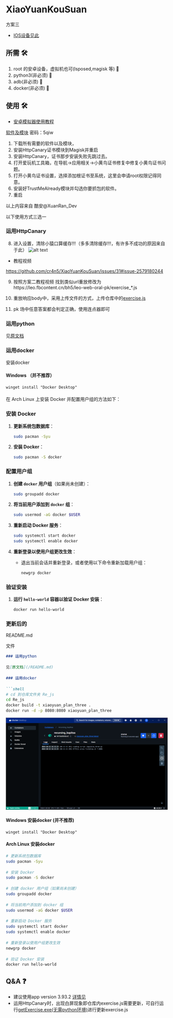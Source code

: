 # XiaoYuanKouSuan

方案三

- [IOS设备见此](https://github.com/cr4n5/XiaoYuanKouSuan/issues/91)

## 所需 :hammer_and_wrench:

1. root 的安卓设备，虚拟机也可(lsposed,magisk 等) :iphone:
2. python3(非必须) :snake:
3. adb(非必须) :electric_plug:
4. docker(非必须) :whale:
## 使用 :hammer_and_wrench:

- [安卓模拟器使用教程](README_EMULATOR.md)

[软件及模块](https://xuanrandev.lanzouw.com/b00qc8yij) 密码：5qiw

1. 下载所有需要的软件以及模块，
2. 安装HttpCanary证书模块到Magisk并重启
3. 安装HttpCanary，证书那步安装失败先跳过去。
4. 打开爱玩机工具箱，在导航->应用相关->小黄鸟证书修复中修复小黄鸟证书问题。
5. 打开小黄鸟证书设置，选择添加根证书至系统，这里会申请root权限记得同意。
6. 安装好TrustMeAlready模块并勾选你要抓包的软件。
7. 重启

以上内容来自 酷安@XuanRan_Dev

以下使用方式三选一

### 运用HttpCanary

8. 进入设置，清除小猿口算缓存!!!（多多清除缓存!!!，有许多不成功的原因来自于此）
![alt text](/doc/img/773b1be382d61dfe65f13b421a8e6f3b.png)

- 教程视频

https://github.com/cr4n5/XiaoYuanKouSuan/issues/31#issue-2579180244

9. 按照方案二教程视频 找到类似url重放修改为https://leo.fbcontent.cn/bh5/leo-web-oral-pk/exercise_*.js

10.  重放响应body中，采用上传文件的方式，上传仓库中的[exercise.js](/exercise.js)

11.  pk 场中任意答案都会判定正确，使用连点器即可

### 运用python

见[原文档](/README.md)

### 运用docker
安装docker

#### Windows （并不推荐）
```shell
winget install "Docker Desktop"
```

#### 
在 Arch Linux 上安装 Docker 并配置用户组的方法如下：

### 安装 Docker
1. **更新系统包数据库**：
   ```sh
   sudo pacman -Syu
   ```

2. **安装 Docker**：
   ```sh
   sudo pacman -S docker
   ```

### 配置用户组
1. **创建 `docker` 用户组**（如果尚未创建）：
   ```sh
   sudo groupadd docker
   ```

2. **将当前用户添加到 `docker` 组**：
   ```sh
   sudo usermod -aG docker $USER
   ```

3. **重新启动 Docker 服务**：
   ```sh
   sudo systemctl start docker
   sudo systemctl enable docker
   ```

4. **重新登录以使用户组更改生效**：
   - 退出当前会话并重新登录，或者使用以下命令重新加载用户组：
     ```sh
     newgrp docker
     ```

### 验证安装
1. **运行 `hello-world` 容器以验证 Docker 安装**：
   ```sh
   docker run hello-world
   ```

### 更新后的 

README.md

 文件
```markdown
### 运用python

见[原文档](/README.md)

### 运用docker

```shell
# cd 到仓库文件夹 Re_js
cd Re_js
docker build -t xiaoyuan_plan_three .
docker run -d -p 8080:8080 xiaoyuan_plan_three
```

![alt text](../doc/img/image.png)
#### Windows 安装docker (并不推荐)
```shell
winget install "Docker Desktop"
```

#### Arch Linux 安装docker
```sh
# 更新系统包数据库
sudo pacman -Syu

# 安装 Docker
sudo pacman -S docker

# 创建 docker 用户组（如果尚未创建）
sudo groupadd docker

# 将当前用户添加到 docker 组
sudo usermod -aG docker $USER

# 重新启动 Docker 服务
sudo systemctl start docker
sudo systemctl enable docker

# 重新登录以使用户组更改生效
newgrp docker

# 验证 Docker 安装
docker run hello-world
```

## Q&A :question:

- 建议使用app version 3.93.2 [详情见](https://github.com/cr4n5/XiaoYuanKouSuan/issues/74)
- 运用HttpCanary时，出现白屏现象即仓库内exercise.js需要更新，可自行运行[getExercise.exe(无需python环境)](/getExercise.exe)进行更新exercise.js
